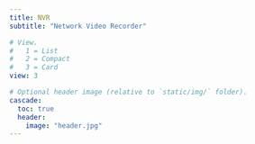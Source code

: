 ```yaml
---
title: NVR
subtitle: "Network Video Recorder"

# View.
#   1 = List
#   2 = Compact
#   3 = Card
view: 3

# Optional header image (relative to `static/img/` folder).
cascade:
  toc: true
  header:
    image: "header.jpg"
---
```

